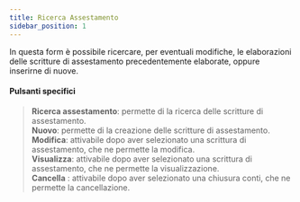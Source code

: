 ```yaml
---
title: Ricerca Assestamento
sidebar_position: 1
---
```


In questa form è possibile ricercare, per eventuali modifiche, le elaborazioni delle scritture di assestamento precedentemente elaborate, oppure inserirne di nuove.

#### Pulsanti specifici

> **Ricerca assestamento**: permette di  la ricerca delle scritture di assestamento.  
> **Nuovo**: permette di  la creazione delle scritture di assestamento.  
> **Modifica**: attivabile dopo aver selezionato una scrittura di assestamento, che ne permette la modifica.  
> **Visualizza**: attivabile dopo aver selezionato una scrittura di assestamento, che ne permette la visualizzazione.  
> **Cancella** : attivabile dopo aver selezionato una chiusura conti, che ne permette la cancellazione.  
